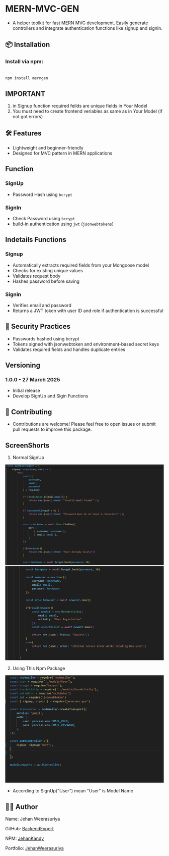 # MERN-MVC-GEN

- A helper toolkit for fast MERN MVC development. Easily generate controllers and integrate authentication functions like signup and signin.

## 📦 Installation

### Install via npm:

```bash

npm install merngen

```

## IMPORTANT 

1. in Signup function required feilds are unique fields in Your Model
2. You must need to create frontend veriables as same as in Your Model
(if not got errors)


## 🛠️ Features

- Lightweight and beginner-friendly
- Designed for MVC pattern in MERN applications

## Function

### SignUp

- Password Hash using `bcrypt`

### SignIn

- Check Password using `bcrypt`
- build-in authentication using `jwt` (`jsonwebtokens`)


## Indetails Functions

### Signup 

- Automatically extracts required fields from your Mongoose model
- Checks for existing unique values
- Validates request body
- Hashes password before saving

### Signin

- Verifies email and password
- Returns a JWT token with user ID and role if authentication is successful


## 🔐 Security Practices

- Passwords hashed using bcrypt
- Tokens signed with jsonwebtoken and environment-based secret keys
- Validates required fields and handles duplicate entries


## Versioning

### 1.0.0 - 27 March 2025

- Initial release
- Develop SignUp and Sigin Functions

## 🤝 Contributing

- Contributions are welcome! Please feel free to open issues or submit pull requests to improve this package.

## ScreenShorts

1. Normal SignUp

<img src='https://github.com/BackendExpert/mern-mvc-gen/blob/master/imgs/signup1.PNG'>
<img src='https://github.com/BackendExpert/mern-mvc-gen/blob/master/imgs/signup2.PNG'>

2. Using This Npm Package

<img src='https://github.com/BackendExpert/mern-mvc-gen/blob/master/imgs/signup3.PNG'>

- According to SignUp("User") mean "User" is Model Name

## 👨‍💻 Author

Name: Jehan Weerasuriya

GitHub: [BackendExpert](https://github.com/BackendExpert)

NPM: [JehanKandy](https://www.npmjs.com/~jehankandy)

Portfolio: [JehanWeerasuriya](https://jehanweerasuriya.vercel.app/)